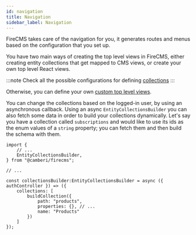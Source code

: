 ```yaml
---
id: navigation
title: Navigation
sidebar_label: Navigation
---
```


FireCMS takes care of the navigation for you, it generates routes and menus based
on the configuration that you set up.

You have two main ways of creating the top level views in FireCMS, either creating entity
collections that get mapped to CMS views, or create your own top level React views.

:::note
Check all the possible configurations for defining [collections](../collections/collections.md)
:::

Otherwise, you can define your own [custom top level views](./custom_top_level_views.mdx).

You can change the collections based on the logged-in user, by using an
asynchronous callback. Using an async `EntityCollectionsBuilder` you can
also fetch some data in order to build your collections dynamically.
Let's say you have a collection called `subscriptions` and would
like to use its ids as the enum values of a `string` property; you can fetch
them and then build the schema with them.

```tsx
import {
    // ...
    EntityCollectionsBuilder,
} from "@camberi/firecms";

// ...

const collectionsBuilder:EntityCollectionsBuilder = async ({ authController }) => ({
    collections: [
        buildCollection({
            path: "products",
            properties: {}, // ...
            name: "Products"
        })
    ]
});
```
